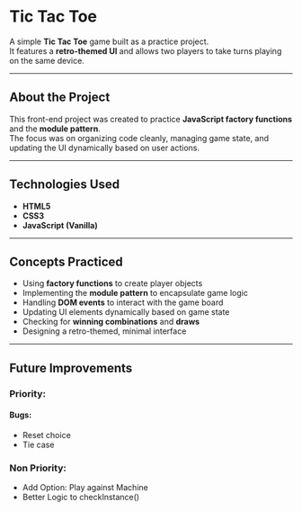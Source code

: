# Tic Tac Toe

A simple **Tic Tac Toe** game built as a practice project.  
It features a **retro-themed UI** and allows two players to take turns playing on the same device.

---

## About the Project
This front-end project was created to practice **JavaScript factory functions** and the **module pattern**.  
The focus was on organizing code cleanly, managing game state, and updating the UI dynamically based on user actions.

---

## Technologies Used
- **HTML5**
- **CSS3**
- **JavaScript (Vanilla)**

---

## Concepts Practiced
- Using **factory functions** to create player objects
- Implementing the **module pattern** to encapsulate game logic
- Handling **DOM events** to interact with the game board
- Updating UI elements dynamically based on game state
- Checking for **winning combinations** and **draws**
- Designing a retro-themed, minimal interface

---

## Future Improvements
### Priority:
#### Bugs:
- Reset choice
- Tie case
### Non Priority:
- Add Option: Play against Machine
- Better Logic to checkInstance()
